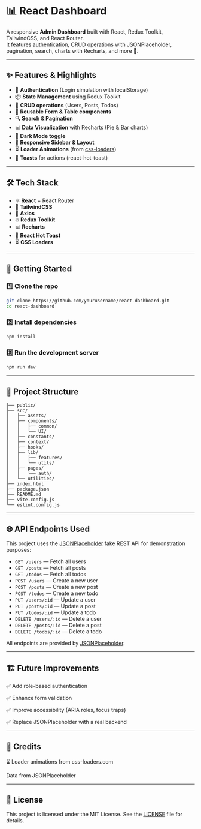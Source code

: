 # 📊 React Dashboard

A responsive **Admin Dashboard** built with React, Redux Toolkit, TailwindCSS, and React Router.  
It features authentication, CRUD operations with JSONPlaceholder, pagination, search, charts with Recharts, and more 🚀.

---

## ✨ Features & Highlights

- 🔐 **Authentication** (Login simulation with localStorage)
- 📦 **State Management** using Redux Toolkit
- 🔄 **CRUD operations** (Users, Posts, Todos)
- 📑 **Reusable Form & Table components**
- 🔍 **Search & Pagination**
- 📊 **Data Visualization** with Recharts (Pie & Bar charts)
- 🎨 **Dark Mode toggle**
- 📱 **Responsive Sidebar & Layout**
- ⏳ **Loader Animations** (from [css-loaders](https://css-loaders.com/))
- 🍞 **Toasts** for actions (react-hot-toast)

---

## 🛠️ Tech Stack

- ⚛️ **React** + React Router
- 🎨 **TailwindCSS**
- 📡 **Axios**
- 🔥 **Redux Toolkit**
- 📊 **Recharts**
- 🍞 **React Hot Toast**
- ⏳ **CSS Loaders**

---

## 🚀 Getting Started

### 1️⃣ Clone the repo

```bash
git clone https://github.com/yourusername/react-dashboard.git
cd react-dashboard
```

### 2️⃣ Install dependencies

```bash
npm install
```

### 3️⃣ Run the development server

```bash
npm run dev
```

---

## 📁 Project Structure

```
├── public/
├── src/
│   ├── assets/
│   ├── components/
│   │   ├── common/
│   │   └── UI/
│   ├── constants/
│   ├── context/
│   ├── hooks/
│   ├── lib/
│   │   ├── features/
│   │   └── utils/
│   ├── pages/
│   │   └── auth/
│   └── utilities/
├── index.html
├── package.json
├── README.md
├── vite.config.js
└── eslint.config.js
```

---

## 🌐 API Endpoints Used

This project uses the [JSONPlaceholder](https://jsonplaceholder.typicode.com/) fake REST API for demonstration purposes:

- `GET /users` — Fetch all users
- `GET /posts` — Fetch all posts
- `GET /todos` — Fetch all todos
- `POST /users` — Create a new user
- `POST /posts` — Create a new post
- `POST /todos` — Create a new todo
- `PUT /users/:id` — Update a user
- `PUT /posts/:id` — Update a post
- `PUT /todos/:id` — Update a todo
- `DELETE /users/:id` — Delete a user
- `DELETE /posts/:id` — Delete a post
- `DELETE /todos/:id` — Delete a todo

All endpoints are provided by [JSONPlaceholder](https://jsonplaceholder.typicode.com/).

---

## 🏗️ Future Improvements

✅ Add role-based authentication

✅ Enhance form validation

✅ Improve accessibility (ARIA roles, focus traps)

✅ Replace JSONPlaceholder with a real backend

---

## 🙏 Credits

⏳ Loader animations from css-loaders.com

Data from JSONPlaceholder

---

## 📜 License

This project is licensed under the MIT License. See the [LICENSE](./LICENSE) file for details.
